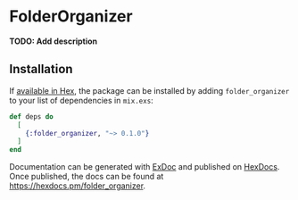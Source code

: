 # FolderOrganizer

**TODO: Add description**

## Installation

If [available in Hex](https://hex.pm/docs/publish), the package can be installed
by adding `folder_organizer` to your list of dependencies in `mix.exs`:

```elixir
def deps do
  [
    {:folder_organizer, "~> 0.1.0"}
  ]
end
```

Documentation can be generated with [ExDoc](https://github.com/elixir-lang/ex_doc)
and published on [HexDocs](https://hexdocs.pm). Once published, the docs can
be found at <https://hexdocs.pm/folder_organizer>.

